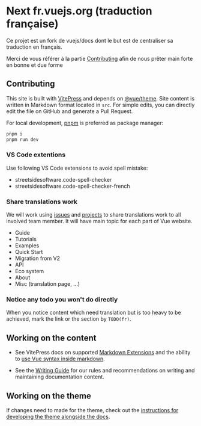 # Next fr.vuejs.org (traduction française)

Ce projet est un fork de vuejs/docs dont le but est de centraliser sa traduction en français.

Merci de vous référer à la partie <a href="#Contributing">Contributing</a> afin de nous prêter main forte en bonne et due forme

## Contributing

This site is built with [VitePress](https://github.com/vuejs/vitepress) and depends on [@vue/theme](https://github.com/vuejs/vue-theme). Site content is written in Markdown format located in `src`. For simple edits, you can directly edit the file on GitHub and generate a Pull Request.

For local development, [pnpm](https://pnpm.io/) is preferred as package manager:

```bash
pnpm i
pnpm run dev
```

### VS Code extentions

Use following VS Code extensions to avoid spell mistake:
- streetsidesoftware.code-spell-checker
- streetsidesoftware.code-spell-checker-french

### Share translations work

We will work using [issues](/issues) and [projects](/projects/1) to share translations work to all involved team member.
It will have main topic for each part of Vue website.

- Guide
- Tutorials
- Examples
- Quick Start
- Migration from V2
- API
- Eco system
- About
- Misc (translation page, ...)

### Notice any todo you won't do directly

When you notice content which need translation but is too heavy to be achieved, mark the link or the section by `TODO(fr)`.

## Working on the content

- See VitePress docs on supported [Markdown Extensions](https://vitepress.vuejs.org/guide/markdown.html) and the ability to [use Vue syntax inside markdown](https://vitepress.vuejs.org/guide/using-vue.html).

- See the [Writing Guide](https://github.com/vuejs/docs/blob/main/.github/contributing/writing-guide.md) for our rules and recommendations on writing and maintaining documentation content.

## Working on the theme

If changes need to made for the theme, check out the [instructions for developing the theme alongside the docs](https://github.com/vuejs/vue-theme#developing-with-real-content).
